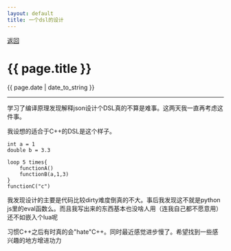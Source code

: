 ```yaml
---
layout: default
title: 一个dsl的设计
---
```

<a href="https://wangxiaozhi123.github.io">返回</a>
<h1>{{ page.title }}</h1>
<p>{{ page.date | date_to_string }}</p>
<hr>

学习了编译原理发现解释json设计个DSL真的不算是难事。这两天我一直再考虑这件事。

我设想的适合于C++的DSL是这个样子。

<pre><code>int a = 1
double b = 3.3

loop 5 times{
    functionA()
    functionB(a,1,3)
}
functionC("c")</code></pre>

我发现设计的主要是代码比较dirty难度倒真的不大。事后我发现这不就是python js里的eval函数么。而且我写出来的东西基本也没啥人用（连我自己都不愿意用）还不如嵌入个lua呢

习惯C++之后有时真的会"hate"C++。同时最近感觉进步慢了。希望找到一些感兴趣的地方增进功力
